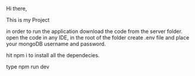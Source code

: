 Hi there,

This is my Project

in order to run the application download the code from the server folder.
open the code in any IDE, in the root of the folder create .env file and place your mongoDB username and password.

hit npm i to install all the dependecies.

type npm run dev
